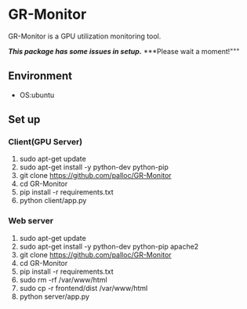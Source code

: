 # GR-Monitor
GR-Monitor is a GPU utilization monitoring tool.

***This package has some issues in setup.***
***Please wait a moment!"""

## Environment
- OS:ubuntu

## Set up
### Client(GPU Server)
1. sudo apt-get update
1. sudo apt-get install -y python-dev python-pip
1. git clone https://github.com/palloc/GR-Monitor
1. cd GR-Monitor
1. pip install -r requirements.txt
1. python client/app.py

### Web server
1. sudo apt-get update
1. sudo apt-get install -y python-dev python-pip apache2
1. git clone https://github.com/palloc/GR-Monitor
1. cd GR-Monitor
1. pip install -r requirements.txt
1. sudo rm -rf /var/www/html
1. sudo cp -r frontend/dist /var/www/html
1. python server/app.py